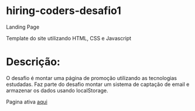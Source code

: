 # hiring-coders-desafio1
Landing Page

Template do site utilizando HTML, CSS e Javascript

# Descrição:

O desafio é montar uma página de promoção utilizando as tecnologias estudadas.
Faz parte do desafio montar um sistema de captação de email e armazenar os dados usando localStorage.

Pagina ativa [aqui](https://juliabraz.ml/desafio1/)
